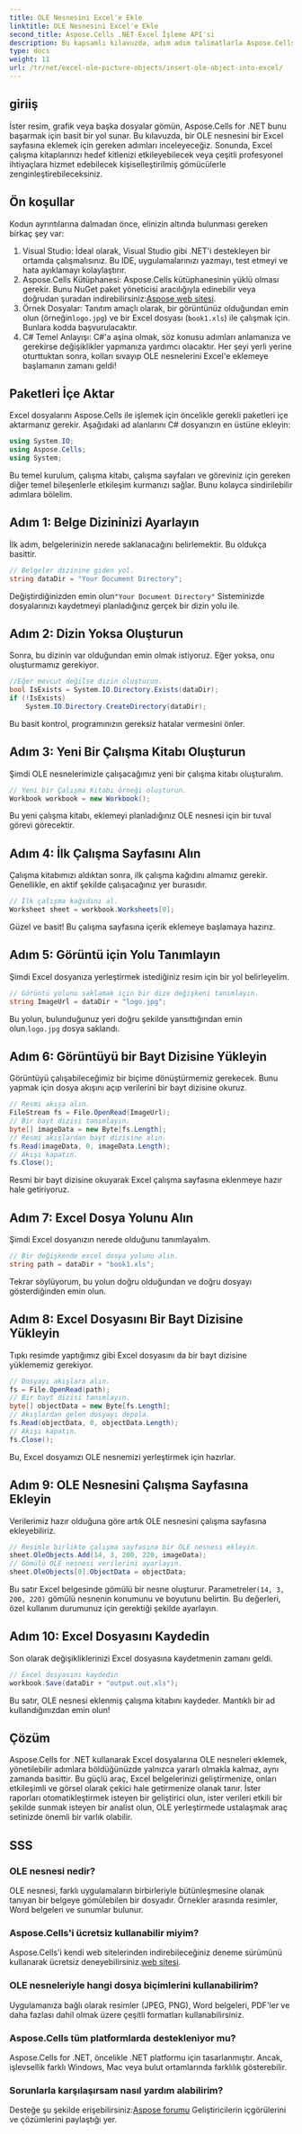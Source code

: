 ```yaml
---
title: OLE Nesnesini Excel'e Ekle
linktitle: OLE Nesnesini Excel'e Ekle
second_title: Aspose.Cells .NET Excel İşleme API'si
description: Bu kapsamlı kılavuzda, adım adım talimatlarla Aspose.Cells for .NET kullanarak Excel dosyalarına OLE nesnelerinin nasıl ekleneceğini öğrenin.
type: docs
weight: 11
url: /tr/net/excel-ole-picture-objects/insert-ole-object-into-excel/
---
```

## giriiş
İster resim, grafik veya başka dosyalar gömün, Aspose.Cells for .NET bunu başarmak için basit bir yol sunar. Bu kılavuzda, bir OLE nesnesini bir Excel sayfasına eklemek için gereken adımları inceleyeceğiz. Sonunda, Excel çalışma kitaplarınızı hedef kitlenizi etkileyebilecek veya çeşitli profesyonel ihtiyaçlara hizmet edebilecek kişiselleştirilmiş gömücülerle zenginleştirebileceksiniz. 
## Ön koşullar
Kodun ayrıntılarına dalmadan önce, elinizin altında bulunması gereken birkaç şey var:
1. Visual Studio: İdeal olarak, Visual Studio gibi .NET'i destekleyen bir ortamda çalışmalısınız. Bu IDE, uygulamalarınızı yazmayı, test etmeyi ve hata ayıklamayı kolaylaştırır.
2. Aspose.Cells Kütüphanesi: Aspose.Cells kütüphanesinin yüklü olması gerekir. Bunu NuGet paket yöneticisi aracılığıyla edinebilir veya doğrudan şuradan indirebilirsiniz:[Aspose web sitesi](https://releases.aspose.com/cells/net/).
3.  Örnek Dosyalar: Tanıtım amaçlı olarak, bir görüntünüz olduğundan emin olun (örneğin`logo.jpg`) ve bir Excel dosyası (`book1.xls`) ile çalışmak için. Bunlara kodda başvurulacaktır.
4. C# Temel Anlayışı: C#'a aşina olmak, söz konusu adımları anlamanıza ve gerekirse değişiklikler yapmanıza yardımcı olacaktır.
Her şeyi yerli yerine oturttuktan sonra, kolları sıvayıp OLE nesnelerini Excel'e eklemeye başlamanın zamanı geldi!
## Paketleri İçe Aktar
Excel dosyalarını Aspose.Cells ile işlemek için öncelikle gerekli paketleri içe aktarmanız gerekir. Aşağıdaki ad alanlarını C# dosyanızın en üstüne ekleyin:
```csharp
using System.IO;
using Aspose.Cells;
using System;
```
Bu temel kurulum, çalışma kitabı, çalışma sayfaları ve göreviniz için gereken diğer temel bileşenlerle etkileşim kurmanızı sağlar.
Bunu kolayca sindirilebilir adımlara bölelim.
## Adım 1: Belge Dizininizi Ayarlayın
İlk adım, belgelerinizin nerede saklanacağını belirlemektir. Bu oldukça basittir.
```csharp
// Belgeler dizinine giden yol.
string dataDir = "Your Document Directory";
```
 Değiştirdiğinizden emin olun`"Your Document Directory"` Sisteminizde dosyalarınızı kaydetmeyi planladığınız gerçek bir dizin yolu ile.
## Adım 2: Dizin Yoksa Oluşturun
Sonra, bu dizinin var olduğundan emin olmak istiyoruz. Eğer yoksa, onu oluşturmamız gerekiyor.
```csharp
//Eğer mevcut değilse dizin oluşturun.
bool IsExists = System.IO.Directory.Exists(dataDir);
if (!IsExists)
    System.IO.Directory.CreateDirectory(dataDir);
```
Bu basit kontrol, programınızın gereksiz hatalar vermesini önler.
## Adım 3: Yeni Bir Çalışma Kitabı Oluşturun
Şimdi OLE nesnelerimizle çalışacağımız yeni bir çalışma kitabı oluşturalım.
```csharp
// Yeni bir Çalışma Kitabı örneği oluşturun.
Workbook workbook = new Workbook();
```
Bu yeni çalışma kitabı, eklemeyi planladığınız OLE nesnesi için bir tuval görevi görecektir.
## Adım 4: İlk Çalışma Sayfasını Alın
Çalışma kitabımızı aldıktan sonra, ilk çalışma kağıdını almamız gerekir. Genellikle, en aktif şekilde çalışacağınız yer burasıdır.
```csharp
// İlk çalışma kağıdını al.
Worksheet sheet = workbook.Worksheets[0];
```
Güzel ve basit! Bu çalışma sayfasına içerik eklemeye başlamaya hazırız.
## Adım 5: Görüntü için Yolu Tanımlayın
Şimdi Excel dosyanıza yerleştirmek istediğiniz resim için bir yol belirleyelim.
```csharp
// Görüntü yolunu saklamak için bir dize değişkeni tanımlayın.
string ImageUrl = dataDir + "logo.jpg";
```
 Bu yolun, bulunduğunuz yeri doğru şekilde yansıttığından emin olun.`logo.jpg` dosya saklandı.
## Adım 6: Görüntüyü bir Bayt Dizisine Yükleyin
Görüntüyü çalışabileceğimiz bir biçime dönüştürmemiz gerekecek. Bunu yapmak için dosya akışını açıp verilerini bir bayt dizisine okuruz.
```csharp
// Resmi akışa alın.
FileStream fs = File.OpenRead(ImageUrl);
// Bir bayt dizisi tanımlayın.
byte[] imageData = new Byte[fs.Length];
// Resmi akışlardan bayt dizisine alın.
fs.Read(imageData, 0, imageData.Length);
// Akışı kapatın.
fs.Close();
```
Resmi bir bayt dizisine okuyarak Excel çalışma sayfasına eklenmeye hazır hale getiriyoruz.
## Adım 7: Excel Dosya Yolunu Alın
Şimdi Excel dosyanızın nerede olduğunu tanımlayalım.
```csharp
// Bir değişkende excel dosya yolunu alın.
string path = dataDir + "book1.xls";
```
Tekrar söylüyorum, bu yolun doğru olduğundan ve doğru dosyayı gösterdiğinden emin olun.
## Adım 8: Excel Dosyasını Bir Bayt Dizisine Yükleyin
Tıpkı resimde yaptığımız gibi Excel dosyasını da bir bayt dizisine yüklememiz gerekiyor.
```csharp
// Dosyayı akışlara alın.
fs = File.OpenRead(path);
// Bir bayt dizisi tanımlayın.
byte[] objectData = new Byte[fs.Length];
// Akışlardan gelen dosyayı depola.
fs.Read(objectData, 0, objectData.Length);
// Akışı kapatın.
fs.Close();
```
Bu, Excel dosyamızı OLE nesnemizi yerleştirmek için hazırlar.
## Adım 9: OLE Nesnesini Çalışma Sayfasına Ekleyin
Verilerimiz hazır olduğuna göre artık OLE nesnesini çalışma sayfasına ekleyebiliriz.
```csharp
// Resimle birlikte çalışma sayfasına bir OLE nesnesi ekleyin.
sheet.OleObjects.Add(14, 3, 200, 220, imageData);
// Gömülü OLE nesnesi verilerini ayarlayın.
sheet.OleObjects[0].ObjectData = objectData;
```
 Bu satır Excel belgesinde gömülü bir nesne oluşturur. Parametreler`(14, 3, 200, 220)` gömülü nesnenin konumunu ve boyutunu belirtin. Bu değerleri, özel kullanım durumunuz için gerektiği şekilde ayarlayın.
## Adım 10: Excel Dosyasını Kaydedin
Son olarak değişikliklerinizi Excel dosyasına kaydetmenin zamanı geldi.
```csharp
// Excel dosyasını kaydedin
workbook.Save(dataDir + "output.out.xls");
```
Bu satır, OLE nesnesi eklenmiş çalışma kitabını kaydeder. Mantıklı bir ad kullandığınızdan emin olun!
## Çözüm
Aspose.Cells for .NET kullanarak Excel dosyalarına OLE nesneleri eklemek, yönetilebilir adımlara böldüğünüzde yalnızca yararlı olmakla kalmaz, aynı zamanda basittir. Bu güçlü araç, Excel belgelerinizi geliştirmenize, onları etkileşimli ve görsel olarak çekici hale getirmenize olanak tanır. İster raporları otomatikleştirmek isteyen bir geliştirici olun, ister verileri etkili bir şekilde sunmak isteyen bir analist olun, OLE yerleştirmede ustalaşmak araç setinizde önemli bir varlık olabilir.
## SSS
### OLE nesnesi nedir?
OLE nesnesi, farklı uygulamaların birbirleriyle bütünleşmesine olanak tanıyan bir belgeye gömülebilen bir dosyadır. Örnekler arasında resimler, Word belgeleri ve sunumlar bulunur.
### Aspose.Cells'i ücretsiz kullanabilir miyim?
 Aspose.Cells'i kendi web sitelerinden indirebileceğiniz deneme sürümünü kullanarak ücretsiz deneyebilirsiniz.[web sitesi](https://releases.aspose.com/).
### OLE nesneleriyle hangi dosya biçimlerini kullanabilirim?
Uygulamanıza bağlı olarak resimler (JPEG, PNG), Word belgeleri, PDF'ler ve daha fazlası dahil olmak üzere çeşitli formatları kullanabilirsiniz.
### Aspose.Cells tüm platformlarda destekleniyor mu?
Aspose.Cells for .NET, öncelikle .NET platformu için tasarlanmıştır. Ancak, işlevsellik farklı Windows, Mac veya bulut ortamlarında farklılık gösterebilir.
### Sorunlarla karşılaşırsam nasıl yardım alabilirim?
 Desteğe şu şekilde erişebilirsiniz:[Aspose forumu](https://forum.aspose.com/c/cells/9) Geliştiricilerin içgörülerini ve çözümlerini paylaştığı yer.